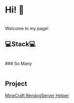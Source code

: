 # Hi! 👋
<br>
Welcome to my page!
<br>

## 💻Stack💻
<br>
### So Many
<br><br>

## Project
[MineCraft RendogServer Helper](https://rdhelper.site)
